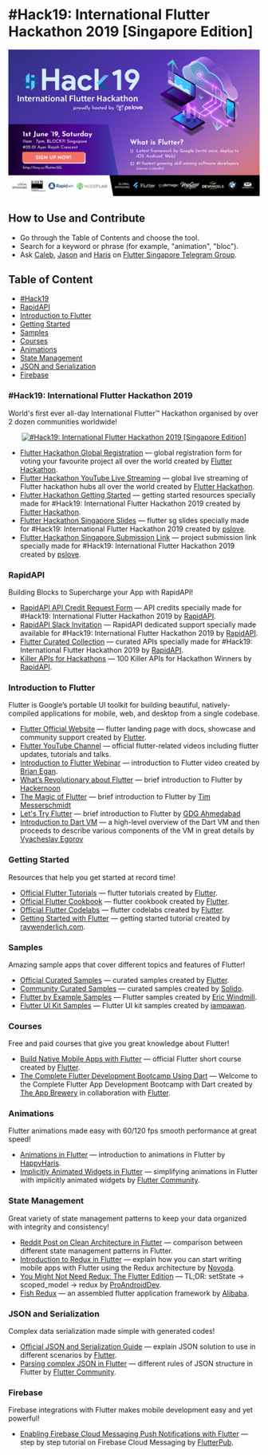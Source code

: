 <div class="hidden-in-page">

# #Hack19: International Flutter Hackathon 2019 [Singapore Edition]

<p align="center">
    <a href="https://tiny.cc/flutterSG">
        <img src="flutter-hackathon-cover.png" alt="#Hack19: International Flutter Hackathon 2019 [Singapore Edition]"/>
    </a>
</p>

## How to Use and Contribute

* Go through the Table of Contents and choose the tool.
* Search for a keyword or phrase (for example, "animation", "bloc").
* Ask [Caleb](https://github.com/calebjoseph), [Jason](https://github.com/grandnexus) and [Haris](https://github.com/happyharis) on [Flutter Singapore Telegram Group](https://t.me/joinchat/BTfmlhF5xvOq8_92iiZJIQ).

</div>

<div class="nav">

## Table of Content
* [#Hack19](#hack19)
* [RapidAPI](#rapidapi)
* [Introduction to Flutter](#introduction-to-flutter)
* [Getting Started](#getting-started)
* [Samples](#samples)
* [Courses](#courses)
* [Animations](#animations)
* [State Management](#state-management)
* [JSON and Serialization](#json-and-serialization)
* [Firebase](#firebase)

</div>

<main>

<article id="hack19">

### #Hack19: International Flutter Hackathon 2019

World's first ever all-day International Flutter™ Hackathon organised by over 2 dozen communities worldwide!

<p align="center">
    <a href="https://tiny.cc/flutterSG">
        <img src="hack19-group-photo.jpg" alt="#Hack19: International Flutter Hackathon 2019 [Singapore Edition]"/>
    </a>
</p>

* [Flutter Hackathon Global Registration](https://docs.google.com/forms/d/e/1FAIpQLSdnr863wtBp9c0EZ50MXF5vo8t4odhB9M7-vYR063AmWwpXYw/viewform) — global registration form for voting your favourite project all over the world created by [Flutter Hackathon](https://flutterhackathon.com).
* [Flutter Hackathon YouTube Live Streaming](https://www.youtube.com/channel/UCNUzIz3TsiHSbgn_66kLIww) — global live streaming of Flutter hackathon hubs all over the world created by [Flutter Hackathon](https://flutterhackathon.com).
* [Flutter Hackathon Getting Started](https://flutterhackathon.com/#getting-started) — getting started resources specially made for #Hack19: International Flutter Hackathon 2019 created by [Flutter Hackathon](https://flutterhackathon.com).
* [Flutter Hackathon Singapore Slides](http://tinyurl.com/flutterhacksg2019) — flutter sg slides specially made for #Hack19: International Flutter Hackathon 2019 created by [pslove](https://github.com/teampslove).
* [Flutter Hackathon Singapore Submission Link](http://tinyurl.com/fluttersgsubmission) — project submission link specially made for #Hack19: International Flutter Hackathon 2019 created by [pslove](https://github.com/teampslove).

</article>

<article id="rapidapi">

### RapidAPI

Building Blocks to Supercharge your App with RapidAPI!

* [RapidAPI API Credit Request Form](https://docs.google.com/forms/d/e/1FAIpQLSev-1Fm9hvZBIT_EVuTEJnHg5wC-A2o-7yRhRXWIJwZJPg8sA/viewform) — API credits specially made for #Hack19: International Flutter Hackathon 2019 by [RapidAPI](https://rapidapi.com).
* [RapidAPI Slack Invitation](https://join.slack.com/t/rakutenrapidapipublic/shared_invite/enQtNjA1MTY5MzI5MTM2LTVhNGUwOGEyNWMxY2FiYzMyYjliMjdjYzRjNjY1NDFhNTFmYTJjMjEyN2FiY2RiMDc1NjBiZWYyZDE3MmY2OTI) — RapidAPI dedicated support specially made available for #Hack19: International Flutter Hackathon 2019 by [RapidAPI](https://rapidapi.com).
* [Flutter Curated Collection](https://english.api.rakuten.net/collection/flutter) — curated APIs specially made for #Hack19: International Flutter Hackathon 2019 by [RapidAPI](https://rapidapi.com).
* [Killer APIs for Hackathons](https://re.tc/fqq894do) — <Hack the Hackathon/> 100 Killer APIs for Hackathon Winners by [RapidAPI](https://rapidapi.com).

</article>

<article id="introduction-to-flutter">

### Introduction to Flutter

Flutter is Google’s portable UI toolkit for building beautiful, natively-compiled applications for mobile, web, and desktop from a single codebase.

* [Flutter Official Website](https://flutter.dev) — flutter landing page with docs, showcase and community support created by [Flutter](https://github.com/flutter).
* [Flutter YouTube Channel](https://youtube.com/flutterdev) — official flutter-related videos including flutter updates, tutorials and talks.
* [Introduction to Flutter Webinar](https://www.youtube.com/watch?v=DoAlr0DUJYw) — introduction to Flutter video created by [Brian Egan](https://twitter.com/brianegan).
* [What’s Revolutionary about Flutter](https://hackernoon.com/whats-revolutionary-about-flutter-946915b09514) — brief introduction to Flutter by [Hackernoon](https://hackernoon.com)
* [The Magic of Flutter](https://docs.google.com/presentation/d/1qCLySOMfpeyl49JoHiYboG2pJXDt_ZFluyLISZ375lM/edit?usp=sharing) — brief introduction to Flutter by [Tim Messerschmidt](https://twitter.com/SeraAndroid)
* [Let's Try Flutter](https://docs.google.com/presentation/d/1WWcopfXRsr5iWrHFYPNVC4rqykhf_sPEHhXVN_riefM) — brief introduction to Flutter by [GDG Ahmedabad](http://gdgahmedabad.com)
* [Introduction to Dart VM](https://mrale.ph/dartvm) — a high-level overview of the Dart VM and then proceeds to describe various components of the VM in great details by [Vyacheslav Egorov](https://mrale.ph)

</article>

<article id="getting-started">

### Getting Started

Resources that help you get started at record time!

* [Official Flutter Tutorials](https://flutter.dev/docs/reference/tutorials) — flutter tutorials created by [Flutter](https://github.com/flutter).
* [Official Flutter Cookbook](https://flutter.dev/docs/cookbook) — flutter cookbook created by [Flutter](https://github.com/flutter).
* [Official Flutter Codelabs](https://flutter.dev/docs/codelabs) — flutter codelabs created by [Flutter](https://github.com/flutter).
* [Getting Started with Flutter](https://www.raywenderlich.com/116-getting-started-with-flutter) — getting started tutorial created by [raywenderlich.com](raywenderlich.com).

</article>

<article id="samples">

### Samples

Amazing sample apps that cover different topics and features of Flutter!

* [Official Curated Samples](https://github.com/flutter/samples/blob/master/INDEX.md) — curated samples created by [Flutter](https://github.com/flutter).
* [Community Curated Samples](https://github.com/Solido/awesome-flutter) — curated samples created by [Solido](https://github.com/Solido).
* [Flutter by Example Samples](https://flutterbyexample.com/) — Flutter samples created by [Eric Windmill](https://ericwindmill.com).
* [Flutter UI Kit Samples](https://github.com/iampawan/Flutter-UI-Kit) — Flutter UI kit samples created by [iampawan](https://github.com/iampawan).

</article>

<article id="courses">

### Courses

Free and paid courses that give you great knowledge about Flutter!

* [Build Native Mobile Apps with Flutter](https://www.udacity.com/course/build-native-mobile-apps-with-flutter--ud905) — official Flutter short course created by [Flutter](https://github.com/flutter).
* [The Complete Flutter Development Bootcamp Using Dart](https://www.appbrewery.co/p/flutter-development-bootcamp-with-dart) — Welcome to the Complete Flutter App Development Bootcamp with Dart created by [The App Brewery](https://www.appbrewery.co) in collaboration with [Flutter](https://github.com/flutter).

</article>

<article id="animations">

### Animations

Flutter animations made easy with 60/120 fps smooth performance at great speed!

* [Animations in Flutter](https://medium.com/flutter-community/animated-widgets-in-flutter-763fd5dd6d01) — introduction to animations in Flutter by [HappyHaris](https://github.com/happyharis).
* [Implicitly Animated Widgets in Flutter](https://medium.com/flutter-community/animated-widgets-in-flutter-763fd5dd6d01) — simplifying animations in Flutter with implicitly animated widgets by [Flutter Community](https://medium.com/flutter-community).

</article>

<article id="state-management">

### State Management

Great variety of state management patterns to keep your data organized with integrity and consistency!

* [Reddit Post on Clean Architecture in Flutter](https://www.reddit.com/r/FlutterDev/comments/7zyd5z/whats_best_approach_to_clean_architecture_in) — comparison between different state management patterns in Flutter.
* [Introduction to Redux in Flutter](https://blog.novoda.com/introduction-to-redux-in-flutter) — explain how you can start writing mobile apps with Flutter using the Redux architecture by [Novoda](https://blog.novoda.com).
* [You Might Not Need Redux: The Flutter Edition](https://proandroiddev.com/you-might-not-need-redux-the-flutter-edition-9c11eba006d7) — TL;DR: setState -> scoped_model -> redux by [ProAndroidDev](https://proandroiddev.com).
* [Fish Redux](https://github.com/alibaba/fish-redux) — an assembled flutter application framework by [Alibaba](https://github.com/alibaba).

</article>

<article id="json-and-serialization">

### JSON and Serialization

Complex data serialization made simple with generated codes!

* [Official JSON and Serialization Guide](https://flutter.dev/docs/development/data-and-backend/json) — explain JSON solution to use in different scenarios by [Flutter](https://github.com/flutter).
* [Parsing complex JSON in Flutter](https://medium.com/flutter-community/parsing-complex-json-in-flutter-747c46655f51) — different rules of JSON structure in Flutter by [Flutter Community](https://medium.com/flutter-community).

</article>

<article id="firebase">

### Firebase

Firebase integrations with Flutter makes mobile development easy and yet powerful!

* [Enabling Firebase Cloud Messaging Push Notifications with Flutter](https://medium.com/flutterpub/enabling-firebase-cloud-messaging-push-notifications-with-flutter-39b08f2ed723) — step by step tutorial on Firebase Cloud Messaging by [FlutterPub](https://medium.com/flutterpub).

</article>

</main>